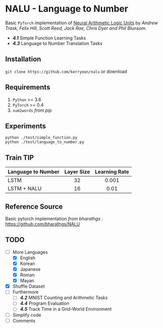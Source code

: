 # NALU - Language to Number
Basic `PyTorch` implementation of
[Neural Arithmetic Logic Units](https://arxiv.org/abs/1808.00508)
by _Andrew Trask, Felix Hill, Scott Reed, Jack Rae, Chris Dyer and Phil Blunsom_.
- _**4.1**_ Simple Function Learning Tasks
- _**4.3**_ Language to Number Translation Tasks

## Installation
`git clone https://github.com/kerryeon/nalu`
or download

## Requirements
1. `Python` >= 3.6
2. `PyTorch` >= 0.4
3. `num2words` _from pip_

## Experiments
    python ./test/simple_function.py
    python ./test/language_to_number.py

## Train TIP
| Language to Number | Layer Size | Learning Rate |
|--------------------|:----------:|:-------------:|
|        LSTM        |     32     |     0.001     |
|     LSTM + NALU    |     16     |      0.01     |

## Reference Source
Basic pytorch implementation _from bharathgs_ : https://github.com/bharathgs/NALU

## TODO
- [ ] More Languages
    - [x] English
    - [x] Korean
    - [x] Japanese
    - [x] Roman
    - [x] Mayan
- [x] Shuffle Dataset
- [ ] Furthermore
    - [ ] _**4.2**_ MNIST Counting and Arithmetic Tasks
    - [ ] _**4.4**_ Program Evaluation
    - [ ] _**4.5**_ Track Time in a Grid-World Environment
- [ ] Simplify code
- [ ] Comments
